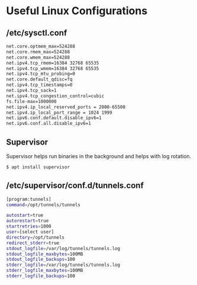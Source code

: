 # Useful Linux Configurations

## /etc/sysctl.conf
```bash
net.core.optmem_max=524288
net.core.rmem_max=524288
net.core.wmem_max=524288
net.ipv4.tcp_rmem=16384 32768 65535
net.ipv4.tcp_wmem=16384 32768 65535
net.ipv4.tcp_mtu_probing=0
net.core.default_qdisc=fq
net.ipv4.tcp_timestamps=0
net.ipv4.tcp_sack=1
net.ipv4.tcp_congestion_control=cubic
fs.file-max=1000000
net.ipv4.ip_local_reserved_ports = 2000-65500
net.ipv4.ip_local_port_range = 1024 1999
net.ipv6.conf.default.disable_ipv6=1
net.ipv6.conf.all.disable_ipv6=1
```

## Supervisor
Supervisor helps run binaries in the background and helps with log rotation.
```bash
$ apt install supervisor
```

## /etc/supervisor/conf.d/tunnels.conf
```bash
[program:tunnels]
command=/opt/tunnels/tunnels

autostart=true
autorestart=true
startretries=1000
user=[select user]
directory=/opt/tunnels
redirect_stderr=true
stdout_logfile=/var/log/tunnels/tunnels.log
stdout_logfile_maxbytes=100MB
stdout_logfile_backups=100
stderr_logfile=/var/log/tunnels/tunnels.log
stderr_logfile_maxbytes=100MB
stderr_logfile_backups=100
```
